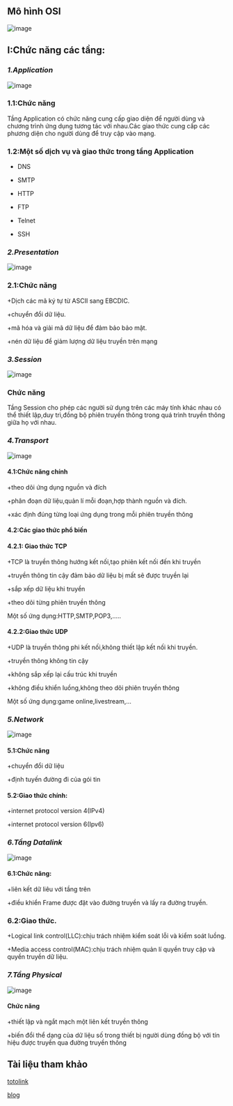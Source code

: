 ﻿## **Mô hình OSI**

![image](https://www.totolink.vn/public/uploads/img_article/mohinhosilagichucnangcuacactanggiaothuctrongmohinhosi.png)
## **I:Chức năng các tầng:**

### *1.Application*
![image](https://www.totolink.vn/public/uploads/img_article/mohinhosilagichucnangcuacactanggiaothuctrongmohinhosipresentationlayer.png)
### 1.1:Chức năng

Tầng Application có chức năng cung cấp giao diện để người dùng và 
 chương trình ứng dụng tương tác với nhau.Các giao thức cung cấp
các phương diện cho người dùng để truy cập vào mạng. 

### 1.2:Một số dịch vụ và giao thức trong tầng Application

+ DNS

+ SMTP

+ HTTP

+ FTP

+ Telnet

+ SSH
 
### *2.Presentation*

![image](https://www.totolink.vn/public/uploads/img_article/mohinhosilagichucnangcuacactanggiaothuctrongmohinhosipresentationlayer.png)

### 2.1:Chức năng 

+Dịch các mã ký tự từ ASCII sang EBCDIC.

+chuyển đổi dữ liệu.

+mã hóa và giải mã dữ liệu để đảm bảo bảo mật.

+nén dữ liệu để giảm lượng dữ liệu truyền trên mạng

### *3.Session*

![image](https://www.totolink.vn/public/uploads/img_article/mohinhosilagichucnangcuacactanggiaothuctrongmohinhosisessionlayer.png)

### Chức năng

Tầng Session cho phép các người sử dụng trên các máy tính khác nhau có thể thiết lập,duy trì,đồng bộ phiên truyền thông  trong quá trình truyền thông giữa họ với nhau.

### *4.Transport*

![image](https://www.totolink.vn/public/uploads/img_article/mohinhosilagichucnangcuacactanggiaothuctrongmohinhositransportlayer.png)

#### 4.1:Chức năng chính

+theo dõi ứng dụng nguồn và đích

+phân đoạn dữ liệu,quản lí mỗi đoạn,hợp thành nguồn và đích.

+xác định đúng từng loại ứng dụng trong mỗi phiên truyền thông
	
#### 4.2:Các giao thức phổ biến

#### 4.2.1: Giao thức TCP

+TCP là truyền thông hướng kết nối,tạo phiên kết nối đến khi truyền

+truyền thông tin cậy đảm bảo dữ liệu bị mất sẽ được truyền lại

+sắp xếp dữ liệu khi truyền

+theo dõi từng phiên truyền thông

Một số ứng dụng:HTTP,SMTP,POP3,.....


#### 4.2.2:Giao thức UDP
+UDP là truyền thông phi kết nối,không thiết lập kết nối khi truyền.

+truyền thông không tin cậy

+không sắp xếp lại cấu trúc khi truyền

+không điều khiển luồng,không theo dõi phiên truyền thông

Một số ứng dụng:game online,livestream,...


### *5.Network*

![image](https://www.totolink.vn/public/uploads/img_article/mohinhosilagichucnangcuacactanggiaothuctrongmohinhosinetworklayer.png)

#### 5.1:Chức năng

+chuyển đổi dữ liệu

+định tuyến đường đi của gói tin

#### 5.2:Giao thức chính:

+internet protocol version 4(IPv4)

+internet protocol version 6(Ipv6)

### *6.Tầng Datalink*

![image](https://www.totolink.vn/public/uploads/img_article/mohinhosilagichucnangcuacactanggiaothuctrongmohinhosidatalinklayer.png)

#### 6.1:Chức năng:
+liên kết dữ liêu với tầng trên

+điều khiển Frame được đặt vào đường truyền và lấy ra đường truyền.

### 6.2:Giao thức.
+Logical link control(LLC):chịu trách nhiệm kiểm soát lỗi và kiểm soát luồng.

+Media access control(MAC):chịu trách nhiệm quản lí quyền truy cập và quyền truyền dữ liệu.

### *7.Tầng Physical*

![image](https://www.totolink.vn/public/uploads/img_article/mohinhosilagichucnangcuacactanggiaothuctrongmohinhosiphysicallayer.png)

#### Chức năng
+thiết lập và ngắt mạch một liên kết truyền thông

+biến đổi thể dạng của dữ liệu số trong thiết bị người dùng đồng bộ với tín hiệu được truyền qua đường truyền thông

## Tài liệu tham khảo

[totolink](https://www.totolink.vn/article/136-mo-hinh-osi-la-gi-chuc-nang-cua-cac-tang-giao-thuc-trong-mo-hinh-osi.html)

[blog](https://www.bmc.com/blogs/osi-model-7-layers/)







